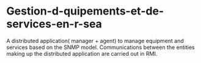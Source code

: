 # Gestion-d-quipements-et-de-services-en-r-sea
A distributed application( manager + agent) to manage equipment and services based on the SNMP model. Communications between the entities making up the distributed application are carried out in RMI.
